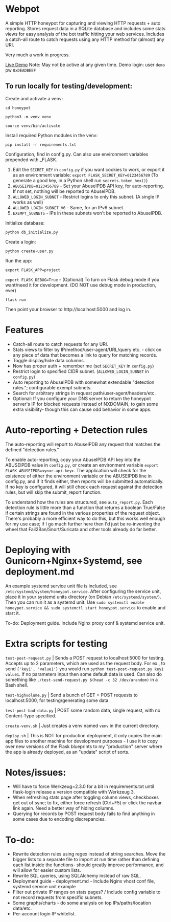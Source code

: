 # Webpot
A simple HTTP honeypot for capturing and viewing HTTP requests + auto reporting. 
Stores request data in a SQLite database and includes some stats views for easy analysis of the bot traffic hitting your web services. Includes a catch-all route to catch requests using any HTTP method for (almost) any URI.

Very much a work in progress. 

[Live Demo](https://x2.mepley.com/stats) Note: May not be active at any given time. Demo login: user `demo` pw `0xDEADBEEF`

## To run locally for testing/development:

Create and activate a venv:

`cd honeypot`

`python3 -m venv venv`

`source venv/bin/activate`

Install required Python modules in the venv:

`pip install -r requirements.txt`

Configuration, find in config.py. Can also use environment variables prepended with _FLASK.
1. Edit the `SECRET_KEY` in `config.py` if you want cookies to work, or export it as an environment variable: `export FLASK_SECRET_KEY=0123456789` (To generate a good key, in a Python shell run `secrets.token_hex()`)
2. `ABUSEIPDB=0123456789` - Set your AbuseIPDB API key, for auto-reporting. If not set, nothing will be reported to AbuseIPDB.
3. `ALLOWED_LOGIN_SUBNET` - Restrict logins to only this subnet. (A single IP works as well)
4. `ALLOWED_LOGIN_SUBNET_V6` - Same, for an IPv6 subnet.
5. `EXEMPT_SUBNETS` - IPs in these subnets won't be reported to AbuseIPDB.

Initialize database:

`python db_initialize.py`

Create a login:

`python create-user.py`

Run the app:

`export FLASK_APP=project`

`export FLASK_DEBUG=True` - (Optional) To turn on Flask debug mode if you want/need it for development. (DO NOT use debug mode in production, ever)

`flask run`

Then point your browser to http://localhost:5000 and log in.

# Features
- Catch-all route to catch requests for any URI.
- Stats views to filter by IP/method/user-agent/URL/query etc. - click on any piece of data that becomes a link to query for matching records.
- Toggle display/hide data columns.
- Now has proper auth + remember me (set `SECRET_KEY` in `config.py`)
- Restrict login to specified CIDR subnet. (`ALLOWED_LOGIN_SUBNET` in `config.py`)
- Auto reporting to AbuseIPDB with somewhat extendable "detection rules."; configurable exempt subnets.
- Search for arbitrary strings in request path/user-agent/headers/etc.
- Optional: If you configure your DNS server to return the honeypot server's IP for blocked requests instead of NXDOMAIN, to gain some extra visibility- though this can cause odd behavior in some apps.

# Auto-reporting + Detection rules
The auto-reporting will report to AbuseIPDB any request that matches the defined "detection rules."

To enable auto-reporting, copy your AbuseIPDB API key into the ABUSEIPDB value in `config.py`, or create an environment variable `export FLASK_ABUSEIPDB=<your-api-key>`. The application will check for the existence of either the environment variable or the ABUSEIPDB line in config.py, and if it finds either, then reports will be submitted automatically. If no key is configured, it will still check each request against the detection rules, but will skip the submit_report function.

To understand how the rules are structured, see `auto_report.py`. Each detection rule is little more than a function that returns a boolean True/False if certain strings are found in the various properties of the request object. There's probably a more efficient way to do this, but this works well enough for my use case; if I go much further here then I'd just be re-inventing the wheel that Fail2Ban/Snort/Suricata and other tools already do far better.

# Deploying with Gunicorn+Nginx+Systemd, see deployment.md 

An example systemd service unit file is included, see `/etc/systemd/system/honeypot.service`. After configuring the service unit, place it in your systemd units directory (on Debian `/etc/systemd/system/`). Then you can run it as a systemd unit. Use `sudo systemctl enable honeypot.service && sudo systemctl start honeypot.service` to enable and start it. 

To-do: Deployment guide. Include Nginx proxy conf & systemd service unit. 

# Extra scripts for testing
`test-post-request.py` | Sends a POST request to localhost:5000 for testing. Accepts up to 2 parameters, which are used as the request body. For ex., to send `{'key1', 'value1'}` you would run `python test-post-request.py key1 value1`. If no parameters input then some default data is used. Can also do something like `./test-send-request.py $(head -c 32 /dev/urandom)` in a Bash shell.

`test-highvolume.py` | Send a bunch of GET + POST requests to localhost:5000, for testing/generating some data.

`test-post-bad-data.py` | POST some random data, single request, with no Content-Type specified.

`create-venv.sh` | Just creates a venv named `venv` in the current directory.

`deploy.sh` | This is NOT for production deployment, it only copies the main app files to another machine for development purposes - I use it to copy over new versions of the Flask blueprints to my "production" server where the app is already deployed, as an "update" script of sorts.

# Notes/issues:
- Will have to force Werkzeug=2.3.0 for a bit in requirements.txt until flask-login release a version compatible with Werkzeug 3.
- When refreshing stats page after toggling column views, checkboxes get out of sync; to fix, either force refresh (Ctrl+F5) or click the navbar link again. Need a better way of hiding columns.
- Querying for records by POST request body fails to find anything in some cases due to encoding discrepancies.

# To-do:
- Rewrite detection rules using regex instead of string searches. Move the bigger lists to a separate file to import at run time rather than defining each list inside the functions- should greatly improve performance, and will allow for easier custom lists.
- Rewrite SQL queries, using SQLAlchemy instead of raw SQL.
- Deployment guide - deployment.md - Include Nginx vhost conf file, systemd service unit example
- Filter out private IP ranges on stats pages? / Include config variable to not record requests from specific subnets.
- Some graphs/charts - do some analysis on top IPs/paths/location data/etc.
- Per-account login IP whitelist.

